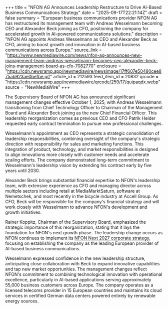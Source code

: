 +++
title = "NFON AG Announces Leadership Restructure to Drive AI-Based Business Communications Strategy"
date = "2025-09-17T22:21:14Z"
draft = false
summary = "European business communications provider NFON AG has restructured its management team with Andreas Wesselmann becoming CEO and Alexander Beck joining as CFO, positioning the company for accelerated growth in AI-powered communications solutions."
description = "NFON AG appoints Andreas Wesselmann as CEO and Alexander Beck as CFO, aiming to boost growth and innovation in AI-based business communications across Europe."
source_link = "https://www.newmediawire.com/news/nfon-ag-announces-new-management-team-andreas-wesselmann-becomes-ceo-alexander-beck-joins-management-board-as-cfo-7082770"
enclosure = "https://cdn.newsramp.app/newmediawire/newsimage/17ff607e50480cee875ab923ae0befbe.gif"
article_id = 212593
feed_item_id = 20832
qrcode = "https://cdn.newsramp.app/newmediawire/qrcode/259/17/quipaqdx.webp"
source = "NewMediaWire"
+++

<p>The Supervisory Board of NFON AG has announced significant management changes effective October 1, 2025, with Andreas Wesselmann transitioning from Chief Technology Officer to Chairman of the Management Board and Alexander Beck joining as the new Chief Financial Officer. This leadership reorganization comes as previous CEO and CFO Patrik Heider requested early contract termination to pursue new professional challenges.</p><p>Wesselmann's appointment as CEO represents a strategic consolidation of leadership responsibilities, combining oversight of the company's strategic direction with responsibility for sales and marketing functions. This integration of product, technology, and market responsibilities is designed to align innovations more closely with customer needs and accelerate scaling efforts. The company demonstrated long-term commitment to Wesselmann's leadership vision by extending his contract early by five years until 2030.</p><p>Alexander Beck brings substantial financial expertise to NFON's leadership team, with extensive experience as CFO and managing director across multiple sectors including retail at MediaMarktSaturn, software at Nemetschek, and most recently in the bicycle industry at Accell Group. As CFO, Beck will be responsible for the company's financial strategy and will work closely with Wesselmann to advance NFON's development and growth initiatives.</p><p>Rainer Koppitz, Chairman of the Supervisory Board, emphasized the strategic importance of this reorganization, stating that it lays the foundation for NFON's next growth phase. The leadership change occurs as NFON continues to implement its <a href="https://www.nfon.com/en/corporate/company/strategy" rel="nofollow" target="_blank">NFON Next 2027 corporate strategy</a>, focusing on establishing the company as the leading European provider of AI-based business communications.</p><p>Wesselmann expressed confidence in the new leadership structure, anticipating close collaboration with Beck to expand innovative capabilities and tap new market opportunities. The management changes reflect NFON's commitment to combining technological innovation with operational excellence, particularly in AI-based applications serving approximately 55,000 business customers across Europe. The company operates as a licensed telecoms provider in 15 European countries and maintains its cloud services in certified German data centers powered entirely by renewable energy sources.</p>
